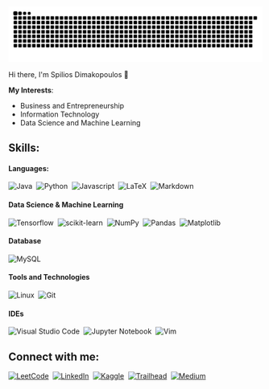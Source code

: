 <p align = "center">
	<img src = "https://github.com/7oSkaaa/7oSkaaa/blob/output/github-contribution-grid-snake.svg?" alt = "Snake Game"/>
</p>

Hi there, I'm Spilios Dimakopoulos 👋

**My Interests**:
- Business and Entrepreneurship
- Information Technology
- Data Science and Machine Learning
  
## Skills:

#### Languages:

![Java](https://img.shields.io/badge/Java-ED8B00?style=for-the-badge&logo=java&logoColor=white)&nbsp;
![Python](https://img.shields.io/badge/Python-3776AB?style=for-the-badge&logo=python&logoColor=white)&nbsp;
![Javascript](https://img.shields.io/badge/JavaScript-323330?style=for-the-badge&logo=javascript&logoColor=F7DF1E)&nbsp;
![LaTeX](https://img.shields.io/badge/latex-%23008080.svg?style=for-the-badge&logo=latex&logoColor=white)&nbsp;
![Markdown](https://img.shields.io/badge/markdown-%23000000.svg?style=for-the-badge&logo=markdown&logoColor=white)

#### Data Science & Machine Learning

![Tensorflow](https://img.shields.io/badge/TensorFlow-FF6F00?style=for-the-badge&logo=tensorflow&logoColor=white)&nbsp;
![scikit-learn](https://img.shields.io/badge/scikit--learn-%23F7931E.svg?style=for-the-badge&logo=scikit-learn&logoColor=white)&nbsp;
![NumPy](https://img.shields.io/badge/numpy-%23013243.svg?style=for-the-badge&logo=numpy&logoColor=white)&nbsp;
![Pandas](https://img.shields.io/badge/pandas-%23150458.svg?style=for-the-badge&logo=pandas&logoColor=white)&nbsp;
![Matplotlib](https://img.shields.io/badge/Matplotlib-%230079C1.svg?style=for-the-badge&logo=Matplotlib&logoColor=white)

#### Database

![MySQL](https://img.shields.io/badge/MySQL-00000F?style=for-the-badge&logo=mysql&logoColor=white)&nbsp;

#### Tools and Technologies

![Linux](https://img.shields.io/badge/Linux-FCC624?style=for-the-badge&logo=linux&logoColor=black)&nbsp;
![Git](https://img.shields.io/badge/GIT-E44C30?style=for-the-badge&logo=git&logoColor=white)&nbsp;

#### IDEs

![Visual Studio Code](https://img.shields.io/badge/Visual%20Studio%20Code-0078d7.svg?style=for-the-badge&logo=visual-studio-code&logoColor=white)&nbsp;
![Jupyter Notebook](https://img.shields.io/badge/jupyter-%23FA0F00.svg?style=for-the-badge&logo=jupyter&logoColor=white)&nbsp;
![Vim](https://img.shields.io/badge/VIM-%2311AB00.svg?style=for-the-badge&logo=vim&logoColor=white)&nbsp;

## Connect with me:

[![LeetCode](https://img.shields.io/badge/LeetCode-%23000000.svg?style=for-the-badge&logo=leetcode)](https://leetcode.com/u/SpiliosDimakopoulos/)&nbsp;
[![LinkedIn](https://img.shields.io/badge/linkedin-%2312100E.svg?style=for-the-badge&logo=linkedin)](https://www.linkedin.com/in/spiliosdimakopoulos/)&nbsp;
[![Kaggle](https://img.shields.io/badge/kaggle-%2312100E.svg?style=for-the-badge&logo=kaggle)](https://www.kaggle.com/spiliosdimakopoulos)&nbsp;
[![Trailhead](https://img.shields.io/badge/Trailhead-%23000000.svg?style=for-the-badge&logo=salesforce)](https://trailhead.salesforce.com/)&nbsp;
[![Medium](https://img.shields.io/badge/medium-%23000000.svg?style=for-the-badge&logo=medium)](https://medium.com/@spiliosdimak)












     
